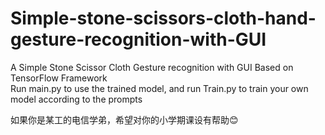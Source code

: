 # Simple-stone-scissors-cloth-hand-gesture-recognition-with-GUI
A Simple Stone Scissor Cloth Gesture recognition with GUI Based on TensorFlow Framework  
Run main.py to use the trained model, and run Train.py to train your own model according to the prompts  

如果你是某工的电信学弟，希望对你的小学期课设有帮助😊
